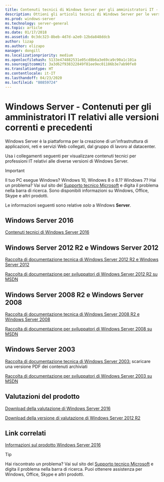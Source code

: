 ```yaml
---
title: Contenuti tecnici di Windows Server per gli amministratori IT - Windows Server
description: Ottieni gli articoli tecnici di Windows Server per le versioni correnti e precedenti, oltre a valutazioni del prodotto per i professionisti IT.
ms.prod: windows-server
ms.technology: server-general
ms.topic: article
ms.date: 01/17/2018
ms.assetid: 0c3dc323-8beb-4d7d-a2e0-12bda848ddcb
author: lizap
ms.author: elizapo
manager: dongill
ms.localizationpriority: medium
ms.openlocfilehash: 5133e474882531e05cd8b6a3e69ca9c90a1c101a
ms.sourcegitcommit: 3a3d62f938322849f81ee9ec01186b3e7ab90fe0
ms.translationtype: HT
ms.contentlocale: it-IT
ms.lasthandoff: 04/23/2020
ms.locfileid: "80859724"
---
```

# <a name="windows-server---it-administrator-content-for-current-and-previous-releases"></a>Windows Server - Contenuti per gli amministratori IT relativi alle versioni correnti e precedenti

Windows Server è la piattaforma per la creazione di un'infrastruttura di applicazioni, reti e servizi Web collegati, dal gruppo di lavoro al datacenter.

Usa i collegamenti seguenti per visualizzare contenuti tecnici per professioni IT relativi alle diverse versioni di Windows Server.

> [!IMPORTANT]
> Il tuo PC esegue Windows? Windows 10, Windows 8 o 8.1? Windows 7? Hai un problema? Vai sul sito del [Supporto tecnico Microsoft](https://support.microsoft.com) e digita il problema nella barra di ricerca. Sono disponibili informazioni su Windows, Office, Skype e altri prodotti. 
> 
> Le informazioni seguenti sono relative *solo* a Windows **Server**.

## <a name="windows-server-2016"></a>Windows Server 2016

[Contenuti tecnici di Windows Server 2016](windows-server-2016.md)

## <a name="windows-server-2012-r2-and-windows-server-2012"></a>Windows Server 2012 R2 e Windows Server 2012

[Raccolta di documentazione tecnica di Windows Server 2012 R2 e Windows Server 2012](/previous-versions/windows/it-pro/windows-server-2012-R2-and-2012/) 

[Raccolta di documentazione per sviluppatori di Windows Server 2012 R2 su MSDN](https://msdn.microsoft.com/library/dn609939(v=vs.85).aspx) 

## <a name="windows-server-2008-r2-and-windows-server-2008"></a>Windows Server 2008 R2 e Windows Server 2008

[Raccolta di documentazione tecnica di Windows Server 2008 R2 e Windows Server 2008](/previous-versions/windows/it-pro/windows-server-2008-R2-and-2008)
 
[Raccolta di documentazione per sviluppatori di Windows Server 2008 su MSDN](https://msdn.microsoft.com/library/hh738539.aspx) 

## <a name="windows-server-2003"></a>Windows Server 2003

[Raccolta di documentazione tecnica di Windows Server 2003:](https://www.microsoft.com/download/details.aspx?id=53314) scaricare una versione PDF dei contenuti archiviati

[Raccolta di documentazione per sviluppatori di Windows Server 2003 su MSDN](https://msdn.microsoft.com/library/dn792549.aspx)

## <a name="product-evaluations"></a>Valutazioni del prodotto

[Download della valutazione di Windows Server 2016](https://www.microsoft.com/evalcenter/evaluate-windows-server-2016?i=1) 

[Download della versione di valutazione di Windows Server 2012 R2](https://www.microsoft.com/evalcenter/evaluate-windows-server-2012-r2) 

## <a name="related-links"></a>Link correlati
[Informazioni sul prodotto Windows Server 2016](https://www.microsoft.com/cloud-platform/windows-server) 

> [!TIP]
> Hai riscontrato un problema? Vai sul sito del [Supporto tecnico Microsoft](https://support.microsoft.com) e digita il problema nella barra di ricerca. Puoi ottenere assistenza per Windows, Office, Skype e altri prodotti. 

